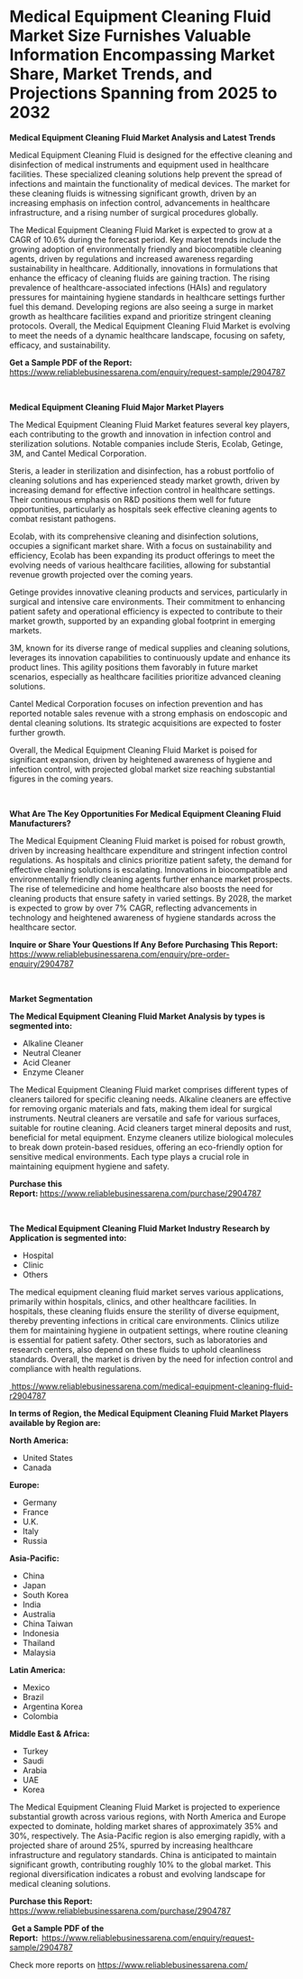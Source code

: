 <p><h1>Medical Equipment Cleaning Fluid Market Size Furnishes Valuable Information Encompassing Market Share, Market Trends, and Projections Spanning from 2025 to 2032</h1></p><p><strong>Medical Equipment Cleaning Fluid Market Analysis and Latest Trends</strong></p>
<p><p>Medical Equipment Cleaning Fluid is designed for the effective cleaning and disinfection of medical instruments and equipment used in healthcare facilities. These specialized cleaning solutions help prevent the spread of infections and maintain the functionality of medical devices. The market for these cleaning fluids is witnessing significant growth, driven by an increasing emphasis on infection control, advancements in healthcare infrastructure, and a rising number of surgical procedures globally.</p><p>The Medical Equipment Cleaning Fluid Market is expected to grow at a CAGR of 10.6% during the forecast period. Key market trends include the growing adoption of environmentally friendly and biocompatible cleaning agents, driven by regulations and increased awareness regarding sustainability in healthcare. Additionally, innovations in formulations that enhance the efficacy of cleaning fluids are gaining traction. The rising prevalence of healthcare-associated infections (HAIs) and regulatory pressures for maintaining hygiene standards in healthcare settings further fuel this demand. Developing regions are also seeing a surge in market growth as healthcare facilities expand and prioritize stringent cleaning protocols. Overall, the Medical Equipment Cleaning Fluid Market is evolving to meet the needs of a dynamic healthcare landscape, focusing on safety, efficacy, and sustainability.</p></p>
<p><strong>Get a Sample PDF of the Report:&nbsp;</strong> <a href="https://www.reliablebusinessarena.com/enquiry/request-sample/2904787?utm_campaign=3266&utm_medium=2&utm_source=Github&utm_content=ia&utm_term=12032025&utm_id=medical-equipment-cleaning-fluid">https://www.reliablebusinessarena.com/enquiry/request-sample/2904787</a></p>
<p>&nbsp;</p>
<p><strong>Medical Equipment Cleaning Fluid Major Market Players</strong></p>
<p><p>The Medical Equipment Cleaning Fluid Market features several key players, each contributing to the growth and innovation in infection control and sterilization solutions. Notable companies include Steris, Ecolab, Getinge, 3M, and Cantel Medical Corporation.</p><p>Steris, a leader in sterilization and disinfection, has a robust portfolio of cleaning solutions and has experienced steady market growth, driven by increasing demand for effective infection control in healthcare settings. Their continuous emphasis on R&D positions them well for future opportunities, particularly as hospitals seek effective cleaning agents to combat resistant pathogens.</p><p>Ecolab, with its comprehensive cleaning and disinfection solutions, occupies a significant market share. With a focus on sustainability and efficiency, Ecolab has been expanding its product offerings to meet the evolving needs of various healthcare facilities, allowing for substantial revenue growth projected over the coming years.</p><p>Getinge provides innovative cleaning products and services, particularly in surgical and intensive care environments. Their commitment to enhancing patient safety and operational efficiency is expected to contribute to their market growth, supported by an expanding global footprint in emerging markets.</p><p>3M, known for its diverse range of medical supplies and cleaning solutions, leverages its innovation capabilities to continuously update and enhance its product lines. This agility positions them favorably in future market scenarios, especially as healthcare facilities prioritize advanced cleaning solutions.</p><p>Cantel Medical Corporation focuses on infection prevention and has reported notable sales revenue with a strong emphasis on endoscopic and dental cleaning solutions. Its strategic acquisitions are expected to foster further growth.</p><p>Overall, the Medical Equipment Cleaning Fluid Market is poised for significant expansion, driven by heightened awareness of hygiene and infection control, with projected global market size reaching substantial figures in the coming years.</p></p>
<p>&nbsp;</p>
<p><strong>What Are The Key Opportunities For Medical Equipment Cleaning Fluid Manufacturers?</strong></p>
<p><p>The Medical Equipment Cleaning Fluid market is poised for robust growth, driven by increasing healthcare expenditure and stringent infection control regulations. As hospitals and clinics prioritize patient safety, the demand for effective cleaning solutions is escalating. Innovations in biocompatible and environmentally friendly cleaning agents further enhance market prospects. The rise of telemedicine and home healthcare also boosts the need for cleaning products that ensure safety in varied settings. By 2028, the market is expected to grow by over 7% CAGR, reflecting advancements in technology and heightened awareness of hygiene standards across the healthcare sector.</p></p>
<p><strong>Inquire or Share Your Questions If Any Before Purchasing This Report:</strong> <a href="https://www.reliablebusinessarena.com/enquiry/pre-order-enquiry/2904787?utm_campaign=3266&utm_medium=2&utm_source=Github&utm_content=ia&utm_term=12032025&utm_id=medical-equipment-cleaning-fluid">https://www.reliablebusinessarena.com/enquiry/pre-order-enquiry/2904787</a></p>
<p>&nbsp;</p>
<p><strong>Market Segmentation</strong></p>
<p><strong>The Medical Equipment Cleaning Fluid Market Analysis by types is segmented into:</strong></p>
<p><ul><li>Alkaline Cleaner</li><li>Neutral Cleaner</li><li>Acid Cleaner</li><li>Enzyme Cleaner</li></ul></p>
<p><p>The Medical Equipment Cleaning Fluid market comprises different types of cleaners tailored for specific cleaning needs. Alkaline cleaners are effective for removing organic materials and fats, making them ideal for surgical instruments. Neutral cleaners are versatile and safe for various surfaces, suitable for routine cleaning. Acid cleaners target mineral deposits and rust, beneficial for metal equipment. Enzyme cleaners utilize biological molecules to break down protein-based residues, offering an eco-friendly option for sensitive medical environments. Each type plays a crucial role in maintaining equipment hygiene and safety.</p></p>
<p><strong>Purchase this Report:&nbsp;</strong><a href="https://www.reliablebusinessarena.com/purchase/2904787?utm_campaign=3266&utm_medium=2&utm_source=Github&utm_content=ia&utm_term=12032025&utm_id=medical-equipment-cleaning-fluid">https://www.reliablebusinessarena.com/purchase/2904787</a></p>
<p>&nbsp;</p>
<p><strong>The Medical Equipment Cleaning Fluid Market Industry Research by Application is segmented into:</strong></p>
<p><ul><li>Hospital</li><li>Clinic</li><li>Others</li></ul></p>
<p><p>The medical equipment cleaning fluid market serves various applications, primarily within hospitals, clinics, and other healthcare facilities. In hospitals, these cleaning fluids ensure the sterility of diverse equipment, thereby preventing infections in critical care environments. Clinics utilize them for maintaining hygiene in outpatient settings, where routine cleaning is essential for patient safety. Other sectors, such as laboratories and research centers, also depend on these fluids to uphold cleanliness standards. Overall, the market is driven by the need for infection control and compliance with health regulations.</p></p>
<p><a href="https://www.reliablebusinessarena.com/medical-equipment-cleaning-fluid-r2904787?utm_campaign=3266&utm_medium=2&utm_source=Github&utm_content=ia&utm_term=12032025&utm_id=medical-equipment-cleaning-fluid">&nbsp;https://www.reliablebusinessarena.com/medical-equipment-cleaning-fluid-r2904787</a></p>
<p><strong>In terms of Region, the Medical Equipment Cleaning Fluid Market Players available by Region are:</strong></p>
<p>
    <p> <strong> North America: </strong>
        <ul>
            <li>United States</li>
            <li>Canada</li>
        </ul>
        </p> 
    <p> <strong> Europe: </strong>
        <ul>
            <li>Germany</li>
            <li>France</li>
            <li>U.K.</li>
            <li>Italy</li>
            <li>Russia</li>
        </ul>
        </p> 
    <p> <strong> Asia-Pacific: </strong>
        <ul>
            <li>China</li>
            <li>Japan</li>
            <li>South Korea</li>
            <li>India</li>
            <li>Australia</li>
            <li>China Taiwan</li>
            <li>Indonesia</li>
            <li>Thailand</li>
            <li>Malaysia</li>
        </ul>
        </p> 
    <p> <strong> Latin America: </strong>
        <ul>
            <li>Mexico</li>
            <li>Brazil</li>
            <li>Argentina Korea</li>
            <li>Colombia</li>
        </ul>
        </p> 
    <p> <strong> Middle East & Africa: </strong>
        <ul>
            <li>Turkey</li>
            <li>Saudi</li>
            <li>Arabia</li>
            <li>UAE</li>
            <li>Korea</li>
        </ul>
    </p>
    </p>
<p><p>The Medical Equipment Cleaning Fluid Market is projected to experience substantial growth across various regions, with North America and Europe expected to dominate, holding market shares of approximately 35% and 30%, respectively. The Asia-Pacific region is also emerging rapidly, with a projected share of around 25%, spurred by increasing healthcare infrastructure and regulatory standards. China is anticipated to maintain significant growth, contributing roughly 10% to the global market. This regional diversification indicates a robust and evolving landscape for medical cleaning solutions.</p></p>
<p><strong>Purchase this Report: </strong><a href="https://www.reliablebusinessarena.com/purchase/2904787?utm_campaign=3266&utm_medium=2&utm_source=Github&utm_content=ia&utm_term=12032025&utm_id=medical-equipment-cleaning-fluid">https://www.reliablebusinessarena.com/purchase/2904787</a></p>
<p>&nbsp;<strong>Get a Sample PDF of the Report:&nbsp;&nbsp;</strong><a href="https://www.reliablebusinessarena.com/enquiry/request-sample/2904787?utm_campaign=3266&utm_medium=2&utm_source=Github&utm_content=ia&utm_term=12032025&utm_id=medical-equipment-cleaning-fluid">https://www.reliablebusinessarena.com/enquiry/request-sample/2904787</a></p>
<p><strong></strong></p>
<p>Check more reports on <a href="https://www.reliablebusinessarena.com/?utm_campaign=3266&utm_medium=2&utm_source=Github&utm_content=ia&utm_term=12032025&utm_id=medical-equipment-cleaning-fluid">https://www.reliablebusinessarena.com/</a></p>